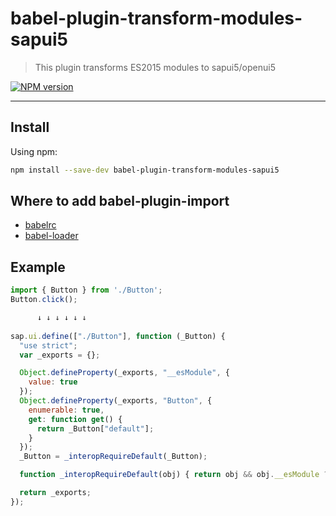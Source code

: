 # babel-plugin-transform-modules-sapui5

> This plugin transforms ES2015 modules to sapui5/openui5

[![NPM version](https://img.shields.io/npm/v/babel-plugin-transform-modules-sapui5.svg?style=flat)](https://npmjs.org/package/babel-plugin-transform-modules-sapui5)

----
## Install

Using npm:

```sh
npm install --save-dev babel-plugin-transform-modules-sapui5
```

## Where to add babel-plugin-import

- [babelrc](https://babeljs.io/docs/usage/babelrc/)
- [babel-loader](https://github.com/babel/babel-loader)

## Example

```javascript
import { Button } from './Button';
Button.click();

      ↓ ↓ ↓ ↓ ↓ ↓
      
sap.ui.define(["./Button"], function (_Button) {
  "use strict";
  var _exports = {};

  Object.defineProperty(_exports, "__esModule", {
    value: true
  });
  Object.defineProperty(_exports, "Button", {
    enumerable: true,
    get: function get() {
      return _Button["default"];
    }
  });
  _Button = _interopRequireDefault(_Button);

  function _interopRequireDefault(obj) { return obj && obj.__esModule ? obj : { "default": obj }; }

  return _exports;
});

```
